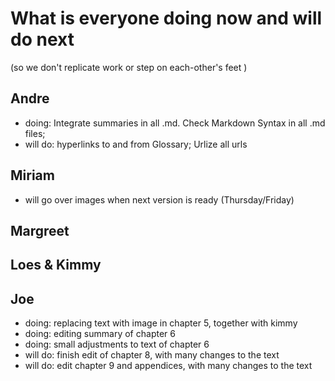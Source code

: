 # What is everyone doing now and will do next
(so we don't replicate work or step on each-other's feet )

## Andre
* doing: Integrate summaries  in all .md. Check Markdown Syntax in all .md files; 
* will do: hyperlinks to and from Glossary; Urlize all urls

## Miriam
* will go over images when next version is ready (Thursday/Friday)

## Margreet

## Loes & Kimmy

## Joe
* doing: replacing text with image in chapter 5, together with kimmy
* doing: editing summary of chapter 6
* doing: small adjustments to text of chapter 6
* will do: finish edit of chapter 8, with many changes to the text
* will do: edit chapter 9 and appendices, with many changes to the text


